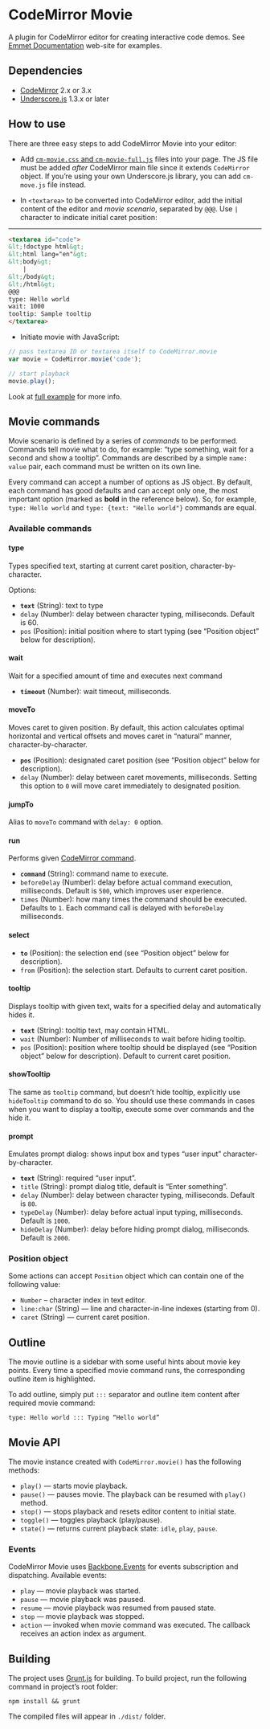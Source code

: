 # CodeMirror Movie

A plugin for CodeMirror editor for creating interactive code demos. See [Emmet Documentation](http://docs.emmet.io) web-site for examples.

## Dependencies

* [CodeMirror](http://codemirror.net) 2.x or 3.x
* [Underscore.js](http://underscorejs.org) 1.3.x or later

## How to use

There are three easy steps to add CodeMirror Movie into your editor:

* Add [`cm-movie.css` and `cm-movie-full.js`](https://github.com/sergeche/codemirror-movie/blob/master/dist/) files into your page. The JS file must be added _after_ CodeMirror main file since it extends `CodeMirror` object. If you’re using your own Underscore.js library, you can add `cm-move.js` file instead.

* In `<textarea>` to be converted into CodeMirror editor, add the initial content of the editor and _movie scenario_, separated by `@@@`. Use `|` character to indicate initial caret position:

---
```html
<textarea id="code">
&lt;!doctype html&gt;
&lt;html lang="en"&gt;
&lt;body&gt;
	|
&lt;/body&gt;
&lt;/html&gt;
@@@
type: Hello world
wait: 1000
tooltip: Sample tooltip
</textarea>
```
    
* Initiate movie with JavaScript:

```javascript
// pass textarea ID or textarea itself to CodeMirror.movie
var movie = CodeMirror.movie('code');

// start playback
movie.play();
```

Look at [full example](/sergeche/codemirror-movie/tree/master/dist/index.html) for more info.

## Movie commands

Movie scenario is defined by a series of _commands_ to be performed. Commands tell movie what to do, for example: “type something, wait for a second and show a tooltip”. Commands are described by a simple `name: value` pair, each command must be written on its own line.

Every command can accept a number of options as JS object. By default, each command has good defaults and can accept only one, the most important option (marked as **bold** in the reference below). So, for example, `type: Hello world` and `type: {text: "Hello world"}` commands are equal.

### Available commands ###

#### type ####

Types specified text, starting at current caret position, character-by-character.

Options:

* **`text`** (String): text to type
* `delay` (Number): delay between character typing, milliseconds. Default is 60.
* `pos` (Position): initial position where to start typing (see “Position object” below for description).

#### wait ####

Wait for a specified amount of time and executes next command

* **`timeout`** (Number): wait timeout, milliseconds.

#### moveTo ####

Moves caret to given position. By default, this action calculates optimal horizontal and vertical offsets and moves caret in “natural” manner, character-by-character.

* **`pos`** (Position): designated caret position (see “Position object” below for description).
* `delay` (Number): delay between caret movements, milliseconds. Setting this option to `0` will move caret immediately to designated position.

#### jumpTo ####

Alias to `moveTo` command with `delay: 0` option.

#### run ####

Performs given [CodeMirror command](https://github.com/marijnh/CodeMirror/blob/master/lib/codemirror.js#L3021).

* **`command`** (String): command name to execute.
* `beforeDelay` (Number): delay before actual command execution, milliseconds. Default is `500`, which improves user experience.
* `times` (Number): how many times the command should be executed. Defaults to `1`. Each command call is delayed with `beforeDelay` milliseconds.

#### select ####

* **`to`** (Position): the selection end (see “Position object” below for description).
* `from` (Position): the selection start. Defaults to current caret position.

#### tooltip ####

Displays tooltip with given text, waits for a specified delay and automatically hides it.

* **`text`** (String): tooltip text, may contain HTML.
* `wait` (Number): Number of milliseconds to wait before hiding tooltip.
* `pos` (Position): position where tooltip should be displayed  (see “Position object” below for description). Default to current caret position.

#### showTooltip ####

The same as `tooltip` command, but doesn’t hide tooltip, explicitly use `hideTooltip` command to do so. You should use these commands in cases when you want to display a tooltip, execute some over commands and the hide it.

#### prompt ####

Emulates prompt dialog: shows input box and types “user input” character-by-character.

* **`text`** (String): required “user input”.
* `title` (String): prompt dialog title, default is “Enter something”.
* `delay` (Number): delay between character typing, milliseconds. Default is `80`.
* `typeDelay` (Number): delay before actual input typing, milliseconds. Default is `1000`.
* `hideDelay` (Number): delay before hiding prompt dialog, milliseconds. Default is `2000`.

### Position object ###

Some actions can accept `Position` object which can contain one of the following value:

* `Number` – character index in text editor.
* `line:char` (String) — line and character-in-line indexes (starting from 0).
* `caret` (String) — current caret position.

## Outline ##

The movie outline is a sidebar with some useful hints about movie key points. Every time a specified movie command runs, the corresponding outline item is highlighted.

To add outline, simply put `:::` separator and outline item content after required movie command:

    type: Hello world ::: Typing “Hello world”

## Movie API ##

The movie instance created with `CodeMirror.movie()` has the following methods:

* `play()` — starts movie playback.
* `pause()` — pauses movie. The playback can be resumed with `play()` method.
* `stop()` — stops playback and resets editor content to initial state.
* `toggle()` — toggles playback (play/pause).
* `state()` — returns current playback state: `idle`, `play`, `pause`.

### Events ###

CodeMirror Movie uses [Backbone.Events](http://backbonejs.org/#Events) for events subscription and dispatching. Available events:

* `play` — movie playback was started.
* `pause` — movie playback was paused.
* `resume` — movie playback was resumed from paused state.
* `stop` — movie playback was stopped.
* `action` — invoked when movie command was executed. The callback receives an action index as argument.

## Building ##

The project uses [Grunt.js](http://gruntjs.com) for building. To build project, run the following command in project’s root folder:

    npm install && grunt

The compiled files will appear in `./dist/` folder.